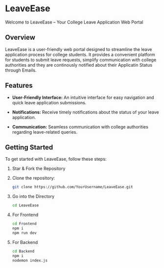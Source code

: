 # LeaveEase


Welcome to LeaveEase – Your College Leave Application Web Portal

## Overview

LeaveEase is a user-friendly web portal designed to streamline the leave application process for college students. It provides a convenient platform for students to submit leave requests, simplify communication with college authorities and they are continously notified about their Applicatin Status through Emails.

## Features

- **User-Friendly Interface:** An intuitive interface for easy navigation and quick leave application submissions.
  
- **Notifications:** Receive timely notifications about the status of your leave application.

- **Communication:** Seamless communication with college authorities regarding leave-related queries.

## Getting Started

To get started with LeaveEase, follow these steps:

1. Star & Fork the Repository

2. Clone the repository:

   ```bash
   git clone https://github.com/YourUsername/LeaveEase.git

3. Go into the Directory

   ```bash
   cd LeaveEase

4. For Frontend
   
     ```bash
     cd Frontend
     npm i
     npm run dev

5. For Backend
     
     ```bash
     cd Backend
     npm i
     nodemon index.js

  
     
